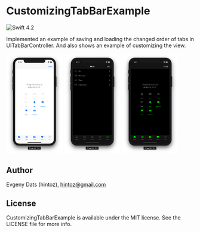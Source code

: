 # CustomizingTabBarExample
![Swift 4.2](https://img.shields.io/badge/Swift-4.2-orange.svg)

Implemented an example of saving and loading the changed order of tabs in UITabBarController.
And also shows an example of customizing the view.

<img src="https://raw.githubusercontent.com/hintoz/CustomizingTabBarExample/master/Img/screen1.png" width="30%"></img> <img src="https://raw.githubusercontent.com/hintoz/CustomizingTabBarExample/master/Img/screen2.png" width="30%"></img> <img src="https://raw.githubusercontent.com/hintoz/CustomizingTabBarExample/master/Img/screen3.png" width="30%"></img>

## Author

Evgeny Dats (hintoz), hintoz@gmail.com

## License

CustomizingTabBarExample is available under the MIT license. See the LICENSE file for more info.
